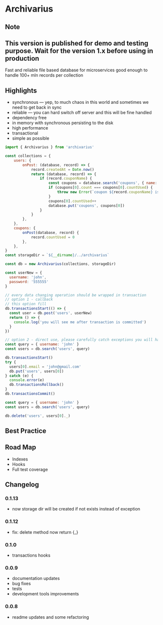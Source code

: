 # Archivarius

Note
-
This version is published for demo and testing purpose. Wait for the version 1.x before using in production
-

Fast and reliable file based database for microservices
good enough to handle 100+ mln records per collection

  
## Highlights

- synchronous — yep, to much chaos in this world and sometimes we need to get back in sync 
- reliable — you can hard switch off server and this will be fine handled 
- dependency free
- in memory with synchronous persisting to the disk
- high performance
- transactional
- simple as possible 

```javascript
import { Archivarius } from 'archivarius'

const collections = {
    users: {
        onPost: (database, record) => {
            record.createdAt = Date.now()
            return (database, record) => {
                if (record.couponName) {
                    const coupons = database.search('coupons', { name: record.couponName })
                    if (coupons[0].count === coupons[0].countUsed) {
                        throw new Error(`coupon ${record.couponName} is exceed its limit`)
                    }
                    coupons[0].countUsed++
                    database.put('coupons', coupons[0])
                }
            }
        },
    },
    coupons: {
        onPost(database, record) {
            record.countUsed = 0
        },
    },
}
const storageDir = `${__dirname}/../archivarius`

const db = new Archivarius(collections, storageDir)

const userNew = { 
  username: 'john', 
  password: '555555'
}

// every data changing operation should be wrapped in transaction
// option 1 - callback
// this option fill 
db.transactionsStart(() => {
  const user = db.post('users', userNew)
  return () => {
    console.log('you will see me after transaction is committed')
  }
})

// option 2 - direct use, please carefully catch exceptions you will have to rollback transactions manually 
const query = { username: 'john' }
const users = db.search('users', query)

db.transactionsStart()
try {
  users[0].email = 'john@gmail.com'
  db.put('users', users[0])
} catch (e) {
  console.error(e)
  db.transactionsRollback()
}
db.transactionsCommit()

const query = { username: 'john' }
const users = db.search('users', query)

db.delete('users', users[0]._)
```
 
## Best Practice 
 
## Road Map
 - Indexes 
 - Hooks
 - Full test coverage
 
## Changelog

### 0.1.13
- now storage dir will be created if not exists instead of exception

### 0.1.12
- fix: delete method now return {_}

### 0.1.0 
- transactions hooks

### 0.0.9
- documentation updates
- bug fixes
- tests
- development tools improvements

### 0.0.8
 - readme updates and some refactoring 